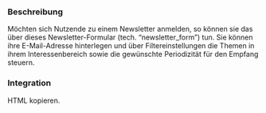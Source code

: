 ### Beschreibung

Möchten sich Nutzende zu einem Newsletter anmelden, so können sie das über dieses Newsletter-Formular (tech. “newsletter_form”) tun. Sie können ihre E-Mail-Adresse hinterlegen und über Filtereinstellungen die Themen in ihrem Interessenbereich sowie die gewünschte Periodizität für den Empfang steuern. 

### Integration

HTML kopieren.
